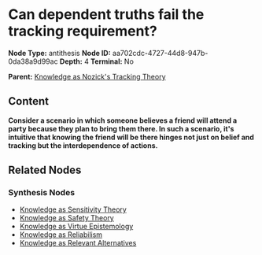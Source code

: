 # Can dependent truths fail the tracking requirement?

**Node Type:** antithesis
**Node ID:** aa702cdc-4727-44d8-947b-0da38a9d99ac
**Depth:** 4
**Terminal:** No

**Parent:** [Knowledge as Nozick's Tracking Theory](knowledge-as-nozicks-tracking-theory-synthesis-a7d18f99-cb35-44bc-a2e3-8542fe39e53f.md)

## Content

**Consider a scenario in which someone believes a friend will attend a party because they plan to bring them there. In such a scenario, it's intuitive that knowing the friend will be there hinges not just on belief and tracking but the interdependence of actions.**

## Related Nodes

### Synthesis Nodes

- [Knowledge as Sensitivity Theory](knowledge-as-sensitivity-theory-synthesis-ecd27f45-5ed9-4cdb-9a29-360d4e651e5c.md)
- [Knowledge as Safety Theory](knowledge-as-safety-theory-synthesis-195fd2b5-b3d2-4de6-8028-74a13ecf8c8c.md)
- [Knowledge as Virtue Epistemology](knowledge-as-virtue-epistemology-synthesis-4792c6b9-7410-4aad-bbcf-877431c48e13.md)
- [Knowledge as Reliabilism](knowledge-as-reliabilism-synthesis-982f4b1e-279c-4cd9-80fa-e6c1025c7e8f.md)
- [Knowledge as Relevant Alternatives](knowledge-as-relevant-alternatives-synthesis-76414594-6ec8-49fa-86ff-6e57fd12f8bd.md)
